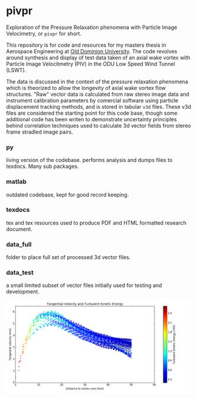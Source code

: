 # pivpr

Exploration of the Pressure Relaxation phenomena with Particle Image Velocimetry, or `pivpr` for short. 

This repository is for code and resources for my masters thesis in Aerospace Engineering at [Old Dominion University](https://www.odu.edu/mae). The code revolves around synthesis and display of test data taken of an axial wake vortex with Particle Image Velocitmetry (PIV) in the ODU Low Speed Wind Tunnel (LSWT).

The data is discussed in the context of the pressure relaxation phenomena which is theorized to allow the longevity of axial wake vortex flow structures. "Raw" vector data is calculated from raw stereo image data and instrument calibration parameters by comercial software using particle displacement tracking methods, and is stored in tabular `v3d` files. These v3d files are considered the starting point for this code base, though some additional code has been writen to demonstrate uncertainty principles behind correlation techniques used to calculate 3d vector fields from stereo frame stradled image pairs.

### py
living version of the codebase. performs analysis and dumps files to texdocs. Many sub packages.
### matlab
outdated codebase, kept for good record keeping.
### texdocs
tex and tex resources used to produce PDF and HTML formatted research document.
### data_full
folder to place full set of processed 3d vector files.
### data_test
a small limited subset of vector files initially used for testing and development.

![A graph](/texdocs/figs/example_vortex_figs/example_TscatterTKE.png)
